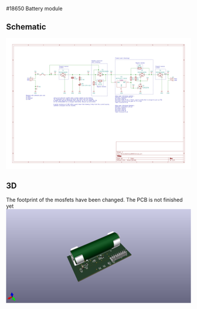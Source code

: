 #18650 Battery module


## Schematic
![Schematic](/outputs/schematic.jpg)

## 3D
The footprint of the mosfets have been changed. The PCB is not finished yet
![3D view](/outputs/ModuleBattery18650.png)